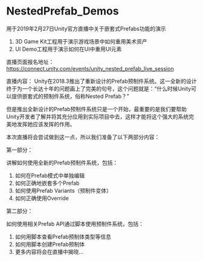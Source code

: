 # NestedPrefab_Demos
用于2019年2月27日Unity官方直播中关于嵌套式Prefabs功能的演示

1. 3D Game Kit工程用于演示游戏场景中如何重用美术资产
2. UI Demo工程用于演示如何在UI中重用UI元素

直播页面报名地址：https://connect.unity.com/events/unity_nested_prefab_live_session

直播内容：
Unity在2018.3推出了重新设计的Prefab预制件系统。这一全新的设计终于为一个长达十年的问题画上了完美的句号，这个问题就是：“什么时候Unity可以提供嵌套式的预制件系统，俗称Nested Prefab？”

但是推出全新设计的Prefab预制件系统只是一个开始，最重要的是我们要帮助Unity开发者了解并将其充分应用到实际项目中去，这样才能将这个强大的系统完美地发挥她应该发挥的作用。

本次直播将会尝试做到这一点，所以我们准备了以下两部分内容：

第一部分：

讲解如何使用全新的Prefab预制件系统，包括：
1.	如何在Prefab模式中单独编辑
2.	如何正确地嵌套多个Prefab
3.	如何使用Prefab Variants（预制件变体）
4.	如何正确使用Override

第二部分：

如何使用相关Prefab API通过脚本使用预制件系统，包括：
1.	如何用脚本查看Prefab预制体类型等信息
2.	如何用脚本创建Prefab预制体
3.	更多内容将会在直播中揭晓…
